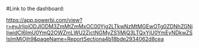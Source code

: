 #Link to the dashboard:

https://app.powerbi.com/view?r=eyJrIjoiODJlODM3ZmMtZmMxOC00Yjg2LTkwNzMtMGEwOTg0ZDNhZGNiIiwidCI6ImU0YmQ2OWZmLWU2ZjctNGMyZS1iMjQ3LTQxYjU0YmEyNDkwZSIsImMiOjh9&pageName=ReportSectiona4b18bde2934062d8cea
